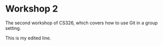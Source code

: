 # Workshop 2

The second workshop of CS326, which covers how to use Git in a group setting.

This is my edited line.